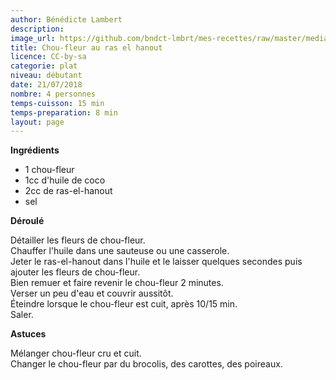 ```yaml
---
author: Bénédicte Lambert
description: 
image_url: https://github.com/bndct-lmbrt/mes-recettes/raw/master/medias/chou-fleur-raselhanout.jpg
title: Chou-fleur au ras el hanout
licence: CC-by-sa
categorie: plat
niveau: débutant
date: 21/07/2018
nombre: 4 personnes
temps-cuisson: 15 min
temps-preparation: 8 min
layout: page
---
```



**Ingrédients**  
 

* 1 chou-fleur
* 1cc d'huile de coco
* 2cc de ras-el-hanout
* sel



**Déroulé**  

Détailler les fleurs de chou-fleur.  
Chauffer l'huile dans une sauteuse ou une casserole.  
Jeter le ras-el-hanout dans l'huile et le laisser quelques secondes puis ajouter les fleurs de chou-fleur.  
Bien remuer et faire revenir le chou-fleur 2 minutes.  
Verser un peu d'eau et couvrir aussitôt.  
Éteindre lorsque le chou-fleur est cuit, après 10/15 min.  
Saler.  
  
**Astuces** 

Mélanger chou-fleur cru et cuit.  
Changer le chou-fleur par du brocolis, des carottes, des poireaux.  